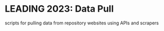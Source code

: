 # LEADING 2023: Data Pull
scripts for pulling data from repository websites using APIs and scrapers
